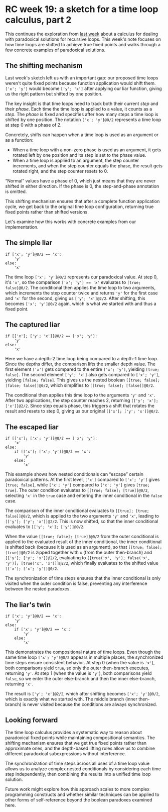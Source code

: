 # RC week 19: a sketch for a time loop calculus, part 2

This continues the exploration from [last week](./2025-09-27.html) about a calculus for dealing with paradoxical solutions for recursive loops. This week's note focuses on how time loops are shifted to achieve true fixed points and walks through a few concrete examples of paradoxical solutions.

## The shifting mechanism

Last week's sketch left us with an important gap: our proposed time loops weren't quite fixed points because function application would shift them. `['x'; 'y']` would become `['y'; 'x']` after applying our liar function, giving us the right pattern but shifted by one position.

The key insight is that time loops need to track both their current _step_ and their _phase_. Each time the time loop is applied to a value, it counts as a _step_. The _phase_ is fixed and specifies after how many steps a time loop is shifted by one position. The notation `['x'; 'y']@0/2` represents a time loop at step 0 with a phase of 2.

Concretely, shifts can happen when a time loop is used as an argument or as a function:

- When a time loop with a non-zero phase is used as an argument, it gets rotated left by one position and its step is set to the phase value.
- When a time loop is applied to an argument, the step counter increments, and when the step counter equals the phase, the result gets rotated right, and the step counter resets to 0.

“Normal” values have a phase of 0, which just means that they are never shifted in either direction. If the phase is 0, the step-and-phase annotation is omitted.

This shifting mechanism ensures that after a complete function application cycle, we get back to the original time loop configuration, returning true fixed points rather than shifted versions.

Let's examine how this works with concrete examples from our implementation.

## The simple liar

```
if ['x'; 'y']@0/2 == 'x':
    'y'
else:
    'x'
```

The time loop `['x'; 'y']@0/2` represents our paradoxical value. At step 0, it's `'x'`, so the comparison `['x'; 'y'] == 'x'` evaluates to `[true; false]@0/2`. The conditional then applies the time loop to two arguments, which increments the step counter twice and returns `'y'` for the first case and `'x'` for the second, giving us `['y'; 'x']@2/2`. After shifting, this becomes `['x'; 'y']@0/2` again, which is what we started with and thus a fixed point.

## The captured liar

```
if [['x']; ['y'; 'x']]@0/2 == ['x'; 'y']:
    'y'
else:
    'x'
```

Here we have a depth-2 time loop being compared to a depth-1 time loop. Since the depths differ, the comparison lifts the smaller depth value. The first element `['x']` gets compared to the entire `['x'; 'y']`, yielding `[true; false]`. The second element `['y'; 'x']` also gets compared to `['x'; 'y']`, yielding `[false; false]`. This gives us the nested boolean `[[true; false]; [false; false]]@0/2`, which simplifies to `[[true; false]; [false]]@0/2`.

The conditional then applies this time loop to the arguments `'y'` and `'x'`. After two applications, the step counter reaches 2, returning `[['y'; 'x']; ['x']]@2/2`. Since step equals phase, this triggers a shift that rotates the result and resets to step 0, giving us our original `[['x']; ['y'; 'x']]@0/2`.

## The escaped liar

```
if [['x']; ['x'; 'y']]@0/2 == ['x'; 'y']:
    'x'
else:
    if [['x']; ['x'; 'y']]@0/2 == 'x':
        'y'
    else:
        'x'
```

This example shows how nested conditionals can “escape” certain paradoxical patterns. At the first level, `['x']` compared to `['x'; 'y']` gives `[true; false]`, while `['x'; 'y']` compared to `['x'; 'y']` gives `[true; true]`. The outer condition evaluates to `[[true; false]; [true]]@0/2`, selecting `'x'` in the `true` case and entering the inner conditional in the `false` case.

The comparison of the inner conditional evaluates to `[[true]; [true; false]]@0/2`, which is applied to the two arguments `'y'` and `'x'`, leading to `[['y']; ['y'; 'x']]@2/2`. This is now shifted, so that the inner conditional evaluates to `[['y'; 'x']; ['y']]@0/2`.

When the value `[[true; false]; [true]]@0/2` from the outer conditional is applied to the evaluated result of the inner conditional, the inner conditional is shifted back (because it is used as an argument), so that `[[true; false]; [true]]@0/2` is zipped together with `x` (from the outer then-branch) and `[['y']; ['y'; 'x']]@2/2`, evaluating to `[[true('x', 'y'); false('x', 'y')]; [true('x', 'x')]]@2/2`, which finally evaluates to the shifted value `[['x']; ['x'; 'y']]@0/2`.

The synchronization of time steps ensures that the inner conditional is only visited when the outer condition is false, preventing any interference between the nested paradoxes.

## The liar's twin

```
if ['x'; 'y']@0/2 == 'x':
    'y'
else:
    if ['x'; 'y']@0/2 == 'x':
        'y'
    else:
        'x'
```

This demonstrates the compositional nature of time loops. Even though the same time loop `['x'; 'y']@0/2` appears in multiple places, the synchronized time steps ensure consistent behavior. At step 0 (when the value is `'x'`), both comparisons yield `true`, so only the outer then-branch executes, returning `'y'`. At step 1 (when the value is `'y'`), both comparisons yield `false`, so we enter the outer else-branch and then the inner else-branch, returning `'x'`.

The result is `['y'; 'x']@2/2`, which after shifting becomes `['x'; 'y']@0/2`, which is exactly what we started with. The middle branch (inner then-branch) is never visited because the conditions are always synchronized.

## Looking forward

The time loop calculus provides a systematic way to reason about paradoxical fixed points while maintaining compositional semantics. The shifting mechanism ensures that we get true fixed points rather than approximate ones, and the depth-based lifting rules allow us to combine different paradoxical subexpressions without interference.

The synchronization of time steps across all uses of a time loop value allows us to analyze complex nested conditionals by considering each time step independently, then combining the results into a unified time loop solution.

Future work might explore how this approach scales to more complex programming constructs and whether similar techniques can be applied to other forms of self-reference beyond the boolean paradoxes examined here.
